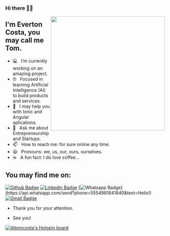 ### Hi there 👋🏽

<img align="right" width="auto" height="360" src="https://github.com/TomCosta/TomCosta/blob/master/Everton-Tom-Costa.png">

## I'm Everton Costa, you may call me Tom.

- 💻 &nbsp; I’m currently working on an amazing project.​
- 🤓 &nbsp; Focused in learning Artificial Intelligence (AI) to build products and services.
- 🤔 &nbsp; I may help you with Ionic and Angular aplications.
- 💬 &nbsp; Ask me about Entrepreneurship and Startups.
- 📫 &nbsp; How to reach me: for sure online any time.
- 😃​ &nbsp; Pronouns: we, us, our, ours, ourselves.
- ☕ &nbsp; A fun fact: I do love coffee...


## You may find me on:
[![Github Badge](https://img.shields.io/badge/-Github-000?style=flat-square&logo=Github&logoColor=white&link=link_do_seu_perfil_no_github)](https://github.com/TomCosta)
[![Linkedin Badge](https://img.shields.io/badge/-LinkedIn-blue?style=flat-square&logo=Linkedin&logoColor=white&link=link_do_seu_perfil_no_linkedin)](https://www.linkedin.com/in/costaeverton/)
[![Whatsapp Badge](https://img.shields.io/badge/-Whatsapp-4CA143?style=flat-square&labelColor=4CA143&logo=whatsapp&logoColor=white&link=https://api.whatsapp.com/send?phone=seu_telefone_55+DDD+número_de_telefone&text=Hello!)](https://api.whatsapp.com/send?phone=5554981641840&text=Hello!)
[![Gmail Badge](https://img.shields.io/badge/-Gmail-c14438?style=flat-square&logo=Gmail&logoColor=white&link=mailto:seu_email)](mailto:sys.everton@gmail.com)

- Thank you for your attention. 

- See you!
<!--
**TomCosta/TomCosta** is a ✨ _special_ ✨ repository because its `README.md` (this file) appears on your GitHub profile.

Here are some ideas to get you started:

- 🔭 I’m currently working on ...
- 🌱 I’m currently learning ...
- 👯 I’m looking to collaborate on ...
- 🤔 I’m looking for help with ...
- 💬 Ask me about ...
- 📫 How to reach me: ...
- 😄 Pronouns: ...
- ⚡ Fun fact: ...
-->
[![@tomcosta's Holopin board](https://holopin.io/api/user/board?user=tomcosta)](https://holopin.io/@tomcosta)
